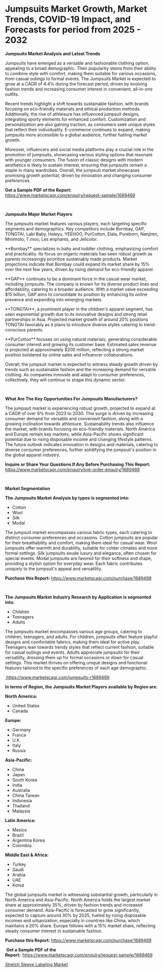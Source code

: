 <p><h1>Jumpsuits Market Growth, Market Trends, COVID-19 Impact, and Forecasts for period from 2025 - 2032</h1></p><p><strong>Jumpsuits Market Analysis and Latest Trends</strong></p>
<p><p>Jumpsuits have emerged as a versatile and fashionable clothing option, appealing to a broad demographic. Their popularity stems from their ability to combine style with comfort, making them suitable for various occasions, from casual outings to formal events. The Jumpsuits Market is expected to grow at a CAGR of 4.4% during the forecast period, driven by evolving fashion trends and increasing consumer interest in convenient, all-in-one outfits.</p><p>Recent trends highlight a shift towards sustainable fashion, with brands focusing on eco-friendly materials and ethical production methods. Additionally, the rise of athleisure has influenced jumpsuit designs, integrating sporty elements for enhanced comfort. Customization and personalization are also gaining traction, as consumers seek unique styles that reflect their individuality. E-commerce continues to expand, making jumpsuits more accessible to a global audience, further fueling market growth.</p><p>Moreover, influencers and social media platforms play a crucial role in the promotion of jumpsuits, showcasing various styling options that resonate with younger consumers. The fusion of classic designs with modern aesthetics is likely to sustain interest, ensuring that jumpsuits remain a staple in many wardrobes. Overall, the jumpsuit market showcases promising growth potential, driven by innovation and changing consumer preferences.</p></p>
<p><strong>Get a Sample PDF of the Report:&nbsp;</strong> <a href="https://www.marketscagr.com/enquiry/request-sample/1689469?utm_campaign=2041&utm_medium=2&utm_source=Github&utm_content=ia&utm_term=04042025&utm_id=jumpsuits">https://www.marketscagr.com/enquiry/request-sample/1689469</a></p>
<p>&nbsp;</p>
<p><strong>Jumpsuits Major Market Players</strong></p>
<p><p>The jumpsuits market features various players, each targeting specific segments and demographics. Key competitors include Bornbay, GAP, TONGTAI, Labi Baby, Haleyu, YEEHOO, PurCotton, Elala, Pureborn, Nanjiren, Minimoto, T.moo, Les enphants, and Jeilcolor. </p><p>**Bornbay** specializes in baby and toddler clothing, emphasizing comfort and practicality. Its focus on organic materials has seen robust growth as parents increasingly prioritize sustainably made products. Market projections indicate that Bornbay could expand its market share by 15% over the next few years, driven by rising demand for eco-friendly apparel.</p><p>**GAP** continues to be a dominant force in the casual wear market, including jumpsuits. The company is known for its diverse product lines and affordability, catering to a broader audience. With a market value exceeding $15 billion, GAP aims to consolidate its position by enhancing its online presence and expanding into emerging markets.</p><p>**TONGTAI**, a prominent player in the children's apparel segment, has seen exponential growth due to its innovative designs and strong retail partnerships in Asia. Projected market growth of around 20% positions TONGTAI favorably as it plans to introduce diverse styles catering to trend-conscious parents.</p><p>**PurCotton** focuses on using natural materials, generating considerable consumer interest and growing its customer base. Estimated sales revenue is projected at approximately $200 million, reflecting a strong market position bolstered by online sales and influencer collaborations.</p><p>Overall, the jumpsuit market is expected to witness steady growth driven by trends such as sustainable fashion and the increasing demand for versatile clothing. As companies innovate and adapt to consumer preferences, collectively, they will continue to shape this dynamic sector.</p></p>
<p>&nbsp;</p>
<p><strong>What Are The Key Opportunities For Jumpsuits Manufacturers?</strong></p>
<p><p>The jumpsuit market is experiencing robust growth, projected to expand at a CAGR of over 6% from 2023 to 2030. This surge is driven by increasing consumer demand for versatile and convenient fashion, along with a growing inclination towards athleisure. Sustainability trends also influence the market, with brands focusing on eco-friendly materials. North America and Europe remain key markets, while Asia-Pacific shows significant potential due to rising disposable income and changing lifestyle patterns. The future outlook indicates innovation in designs and materials, catering to diverse consumer preferences, further solidifying the jumpsuit's position in the global apparel industry.</p></p>
<p><strong>Inquire or Share Your Questions If Any Before Purchasing This Report:</strong> <a href="https://www.marketscagr.com/enquiry/pre-order-enquiry/1689469?utm_campaign=2041&utm_medium=2&utm_source=Github&utm_content=ia&utm_term=04042025&utm_id=jumpsuits">https://www.marketscagr.com/enquiry/pre-order-enquiry/1689469</a></p>
<p>&nbsp;</p>
<p><strong>Market Segmentation</strong></p>
<p><strong>The Jumpsuits Market Analysis by types is segmented into:</strong></p>
<p><ul><li>Cotton</li><li>Wool</li><li>Silk</li><li>Modal</li></ul></p>
<p><p>The jumpsuit market encompasses various fabric types, each catering to distinct consumer preferences and occasions. Cotton jumpsuits are popular for their breathability and comfort, making them ideal for casual wear. Wool jumpsuits offer warmth and durability, suitable for colder climates and more formal settings. Silk jumpsuits exude luxury and elegance, often chosen for special events. Modal jumpsuits are favored for their softness and drape, providing a stylish option for everyday wear. Each fabric contributes uniquely to the jumpsuit's appeal and versatility.</p></p>
<p><strong>Purchase this Report:&nbsp;</strong><a href="https://www.marketscagr.com/purchase/1689469?utm_campaign=2041&utm_medium=2&utm_source=Github&utm_content=ia&utm_term=04042025&utm_id=jumpsuits">https://www.marketscagr.com/purchase/1689469</a></p>
<p>&nbsp;</p>
<p><strong>The Jumpsuits Market Industry Research by Application is segmented into:</strong></p>
<p><ul><li>Children</li><li>Teenagers</li><li>Adults</li></ul></p>
<p><p>The jumpsuits market encompasses various age groups, catering to children, teenagers, and adults. For children, jumpsuits often feature playful designs and comfortable fabrics, making them ideal for active play. Teenagers lean towards trendy styles that reflect current fashion, suitable for casual outings and events. Adults appreciate jumpsuits for their versatility, dressing them up for formal occasions or down for casual settings. This market thrives on offering unique designs and functional features tailored to the specific preferences of each age demographic.</p></p>
<p><a href="https://www.marketscagr.com/jumpsuits-r1689469?utm_campaign=2041&utm_medium=2&utm_source=Github&utm_content=ia&utm_term=04042025&utm_id=jumpsuits">&nbsp;https://www.marketscagr.com/jumpsuits-r1689469</a></p>
<p><strong>In terms of Region, the Jumpsuits Market Players available by Region are:</strong></p>
<p>
    <p> <strong> North America: </strong>
        <ul>
            <li>United States</li>
            <li>Canada</li>
        </ul>
        </p> 
    <p> <strong> Europe: </strong>
        <ul>
            <li>Germany</li>
            <li>France</li>
            <li>U.K.</li>
            <li>Italy</li>
            <li>Russia</li>
        </ul>
        </p> 
    <p> <strong> Asia-Pacific: </strong>
        <ul>
            <li>China</li>
            <li>Japan</li>
            <li>South Korea</li>
            <li>India</li>
            <li>Australia</li>
            <li>China Taiwan</li>
            <li>Indonesia</li>
            <li>Thailand</li>
            <li>Malaysia</li>
        </ul>
        </p> 
    <p> <strong> Latin America: </strong>
        <ul>
            <li>Mexico</li>
            <li>Brazil</li>
            <li>Argentina Korea</li>
            <li>Colombia</li>
        </ul>
        </p> 
    <p> <strong> Middle East & Africa: </strong>
        <ul>
            <li>Turkey</li>
            <li>Saudi</li>
            <li>Arabia</li>
            <li>UAE</li>
            <li>Korea</li>
        </ul>
    </p>
    </p>
<p><p>The global jumpsuits market is witnessing substantial growth, particularly in North America and Asia-Pacific. North America holds the largest market share at approximately 35%, driven by fashion trends and increased consumer demand. Asia-Pacific is forecasted to grow significantly, expected to capture around 30% by 2025, fueled by rising disposable incomes and urbanization, especially in countries like China, which maintains a 20% share. Europe follows with a 15% market share, reflecting steady consumer interest in sustainable fashion.</p></p>
<p><strong>Purchase this Report: </strong><a href="https://www.marketscagr.com/purchase/1689469?utm_campaign=2041&utm_medium=2&utm_source=Github&utm_content=ia&utm_term=04042025&utm_id=jumpsuits">https://www.marketscagr.com/purchase/1689469</a></p>
<p>&nbsp;<strong>Get a Sample PDF of the Report:&nbsp;&nbsp;</strong><a href="https://www.marketscagr.com/enquiry/request-sample/1689469?utm_campaign=2041&utm_medium=2&utm_source=Github&utm_content=ia&utm_term=04042025&utm_id=jumpsuits">https://www.marketscagr.com/enquiry/request-sample/1689469</a></p>
<p><strong></strong></p>
<p><p><a href="https://github.com/ashepherd82/Market-Research-Report-List-7/blob/main/stretch-sleeve-labeling-market.md?utm_campaign=2041&utm_medium=2&utm_source=Github&utm_content=ia&utm_term=04042025&utm_id=jumpsuits">Stretch Sleeve Labeling Market</a></p></p>